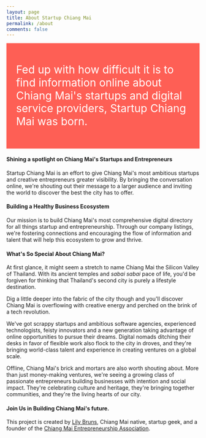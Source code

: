 ```yaml
---
layout: page
title: About Startup Chiang Mai
permalink: /about
comments: false
---
```

<div style="background: #fe5f55; padding: 5%; margin-bottom: 2%;">
  <p style="color: white; font-size: 2em; line-height: 1.2em;">Fed up with how difficult it is to find information online about Chiang Mai's startups and digital service providers, Startup Chiang Mai was born.</p>
</div>

#### Shining a spotlight on Chiang Mai's Startups and Entrepreneurs

Startup Chiang Mai is an effort to give Chiang Mai's most ambitious startups and creative entrepreneurs greater visibility. By bringing the conversation online, we're shouting out their message to a larger audience and inviting the world to discover the best the city has to offer.

#### Building a Healthy Business Ecosystem

Our mission is to build Chiang Mai's most comprehensive digital directory for all things startup and entrepreneurship. Through our company listings, we're fostering connections and encouraging the flow of information and talent that will help this ecosystem to grow and thrive.

#### What's So Special About Chiang Mai?

At first glance, it might seem a stretch to name Chiang Mai the Silicon Valley of Thailand. With its ancient temples and _sabai sabai_ pace of life, you'd be forgiven for thinking that Thailand's second city is purely a lifestyle destination.

Dig a little deeper into the fabric of the city though and you'll discover Chiang Mai is overflowing with creative energy and perched on the brink of a tech revolution.

We've got scrappy startups and ambitious software agencies, experienced technologists, feisty innovators and a new generation taking advantage of online opportunities to pursue their dreams. Digital nomads ditching their desks in favor of flexible work also flock to the city in droves, and they're bringing world-class talent and experience in creating ventures on a global scale.


Offline, Chiang Mai's brick and mortars are also worth shouting about. More than just money-making ventures, we're seeing a growing class of passionate entrepreneurs building businesses with intention and social impact. They're celebrating culture and heritage, they're bringing together communities, and they're the living hearts of our city.

#### Join Us in Building Chiang Mai's future.

This project is created by [Lily Bruns](https://cnxweb.site/about), Chiang Mai native, startup geek, and a founder of the [Chiang Mai Entrepreneurship Association](https://www.facebook.com/ChiangMaiEntrepreneurs/).
